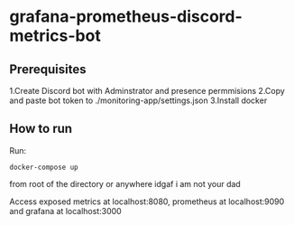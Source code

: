 # grafana-prometheus-discord-metrics-bot
 
## Prerequisites

1.Create Discord bot with Adminstrator and presence permmisions 
2.Copy and paste bot token to ./monitoring-app/settings.json
3.Install docker

## How to run
Run:
```
docker-compose up
```
from root of the directory or anywhere idgaf i am not your dad

Access exposed metrics at localhost:8080, prometheus at localhost:9090 and grafana at localhost:3000
